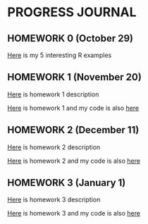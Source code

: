 # PROGRESS JOURNAL
## HOMEWORK 0 (October 29)

[Here](files/example_homework_0.html) is my 5 interesting R examples

## HOMEWORK 1 (November 20)
[Here](files/IE582_Fall20_Homework1.pdf) is homework 1 description

[Here](files/IE582_HW1.html) is homework 1 and my code is also [here](files/IE582_HW1.Rmd)

## HOMEWORK 2 (December 11)
[Here](files/IE582_Fall20_Homework2.pdf) is homework 2 description

[Here](files/IE582_HW2.html) is homework 2 and my code is also [here](files/IE582_HW2.Rmd)

## HOMEWORK 3 (January 1)
[Here](files/IE582_Fall2020_Homework3.pdf) is homework 3 description

[Here](files/IE582_HW3.html) is homework 3 and my code is also [here](files/IE582_HW3.Rmd)

